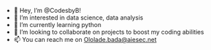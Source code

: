 - 👋 Hey, I’m @CodesbyB!
- 👀 I’m interested in data science, data analysis
- 🌱 I’m currently learning python
- 💞️ I’m looking to collaborate on projects to boost my coding abilities
- 📫 You can reach me on Ololade.bada@aiesec.net 

<!---
CodesbyB/CodesbyB is a ✨ special ✨ repository because its `README.md` (this file) appears on your GitHub profile.
You can click the Preview link to take a look at your changes.
--->
